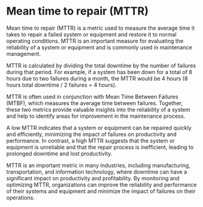 # Mean time to repair (MTTR)

Mean time to repair (MTTR) is a metric used to measure the average time it takes to repair a failed system or equipment and restore it to normal operating conditions. MTTR is an important measure for evaluating the reliability of a system or equipment and is commonly used in maintenance management.

MTTR is calculated by dividing the total downtime by the number of failures during that period. For example, if a system has been down for a total of 8 hours due to two failures during a month, the MTTR would be 4 hours (8 hours total downtime / 2 failures = 4 hours).

MTTR is often used in conjunction with Mean Time Between Failures (MTBF), which measures the average time between failures. Together, these two metrics provide valuable insights into the reliability of a system and help to identify areas for improvement in the maintenance process.

A low MTTR indicates that a system or equipment can be repaired quickly and efficiently, minimizing the impact of failures on productivity and performance. In contrast, a high MTTR suggests that the system or equipment is unreliable and that the repair process is inefficient, leading to prolonged downtime and lost productivity.

MTTR is an important metric in many industries, including manufacturing, transportation, and information technology, where downtime can have a significant impact on productivity and profitability. By monitoring and optimizing MTTR, organizations can improve the reliability and performance of their systems and equipment and minimize the impact of failures on their operations.
